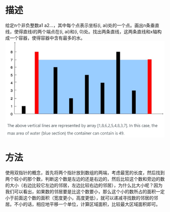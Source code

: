 # 描述 
给定n个非负整数a1 a2…，其中每个点表示坐标(i, ai)处的一个点。画出n条垂直线，使得直线i的两个端点在(i, ai)和(i, 0)处。找出两条直线，这两条直线和x轴构成一个容器，使得容器中含有最多的水。
![](11.png)

# 方法
使用双指针的概念，首先将两个指针放到数组的两端，考虑最宽的长度，然后找到两个较小的那个数，判断这个数是左边的还是右边的，然后比较这个数和旁边的数的大小（右边比较它左边的邻居，左边比较右边的邻居），为什么比大小呢？因为我们可以看出，如果数的邻居要是比这个数要小，那么这个小的数所占的面积一定小于前面这个数的面积（宽度更小，高度更低），就可以递减寻找数的邻居的邻居。不小的话，相应地平移一个单位，计算区域面积，比较最大区域面积即可。